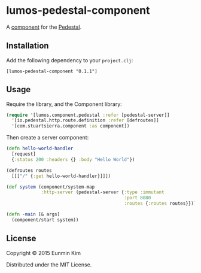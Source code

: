 # lumos-pedestal-component

A [component][1] for the [Pedestal][2].

[1]: https://github.com/stuartsierra/component
[2]: https://github.com/pedestal/pedestal

## Installation

Add the following dependency to your `project.clj`:

    [lumos-pedestal-component "0.1.1"]

## Usage

Require the library, and the Component library:

```clojure
(require '[lumos.component.pedestal :refer [pedestal-server]]
  '[io.pedestal.http.route.definition :refer [defroutes]]
  '[com.stuartsierra.component :as component])
```

Then create a server component:

```clojure
(defn hello-world-handler
  [request]
  {:status 200 :headers {} :body "Hello World"})

(defroutes routes
  [[["/" {:get hello-world-handler}]]])

(def system (component/system-map
             :http-server (pedestal-server {:type :immutant
                                            :port 8080
                                            :routes {:routes routes}})))

(defn -main [& args]
  (component/start system))
```

## License

Copyright © 2015 Eunmin Kim

Distributed under the MIT License.
